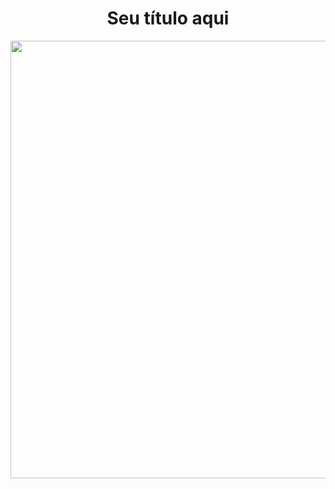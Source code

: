 
<h1 align="center"> Seu título aqui </h1>
<div align="center">
<img src="" width="700px" />
</div>
